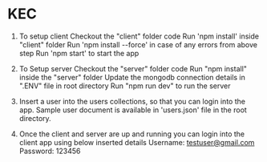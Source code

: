 # KEC

1. To setup client
  Checkout the "client" folder code
  Run 'npm install' inside "client" folder
  Run 'npm install --force' in case of any errors from above step
  Run 'npm start' to start the app

2. To Setup server 
  Checkout the "server" folder code
  Run "npm install" inside the "server" folder
  Update the mongodb connection details in ".ENV" file in root directory
  Run "npm run dev" to run the server

3. Insert a user into the users collections, so that you can login into the app. Sample user document is available in 'users.json' file in the root directory.
4. Once the client and server are up and running you can login into the client app using below inserted details
  Username: testuser@gmail.com
  Password: 123456
